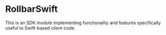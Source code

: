# RollbarSwift

This is an SDK module implementing functionality and features specifically useful to Swift-based client code.
